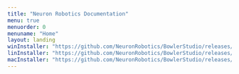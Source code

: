 ```yaml
---
title: "Neuron Robotics Documentation"
menu: true
menuorder: 0
menuname: "Home"
layout: landing
winInstaller: "https://github.com/NeuronRobotics/BowlerStudio/releases/download/0.3.6/Windows-BowlerStudio-0.3.6.exe"
linInstaller: "https://github.com/NeuronRobotics/BowlerStudio/releases/download/0.3.6/Ubuntu-BowlerStudio-0.3.6.deb"
macInstaller: "https://github.com/NeuronRobotics/BowlerStudio/releases/download/0.3.6/MacOSX-BowlerStudio-0.3.6.zip"
---
```


